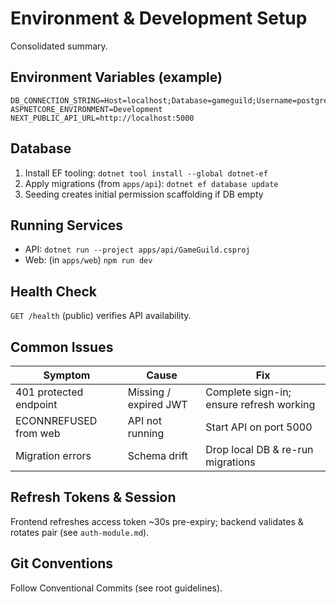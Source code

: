 # Environment & Development Setup

Consolidated summary.

## Environment Variables (example)

```env
DB_CONNECTION_STRING=Host=localhost;Database=gameguild;Username=postgres;Password=postgres
ASPNETCORE_ENVIRONMENT=Development
NEXT_PUBLIC_API_URL=http://localhost:5000
```

## Database

1. Install EF tooling: `dotnet tool install --global dotnet-ef`
2. Apply migrations (from `apps/api`): `dotnet ef database update`
3. Seeding creates initial permission scaffolding if DB empty

## Running Services

- API: `dotnet run --project apps/api/GameGuild.csproj`
- Web: (in `apps/web`) `npm run dev`

## Health Check

`GET /health` (public) verifies API availability.

## Common Issues

| Symptom | Cause | Fix |
|---------|-------|-----|
| 401 protected endpoint | Missing / expired JWT | Complete sign-in; ensure refresh working |
| ECONNREFUSED from web  | API not running        | Start API on port 5000 |
| Migration errors       | Schema drift           | Drop local DB & re-run migrations |

## Refresh Tokens & Session

Frontend refreshes access token ~30s pre-expiry; backend validates & rotates pair (see `auth-module.md`).

## Git Conventions

Follow Conventional Commits (see root guidelines).
